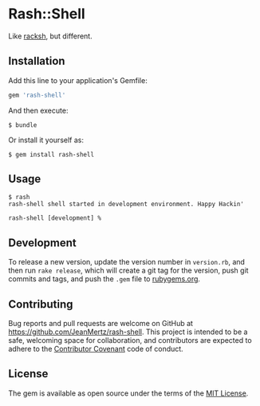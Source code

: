 # Rash::Shell

Like [racksh](https://github.com/sickill/racksh), but different.

## Installation

Add this line to your application's Gemfile:

```ruby
gem 'rash-shell'
```

And then execute:

    $ bundle

Or install it yourself as:

    $ gem install rash-shell

## Usage

```
$ rash
rash-shell shell started in development environment. Happy Hackin'

rash-shell [development] %
```

## Development

To release a new version, update the version number in `version.rb`, and then
run `rake release`, which will create a git tag for the version, push git
commits and tags, and push the `.gem` file to
[rubygems.org](https://rubygems.org).

## Contributing

Bug reports and pull requests are welcome on GitHub at
<https://github.com/JeanMertz/rash-shell>. This project is intended to be a
safe, welcoming space for collaboration, and contributors are expected to
adhere to the [Contributor Covenant](http://contributor-covenant.org) code of
conduct.

## License

The gem is available as open source under the terms of the [MIT
License](http://opensource.org/licenses/MIT).
